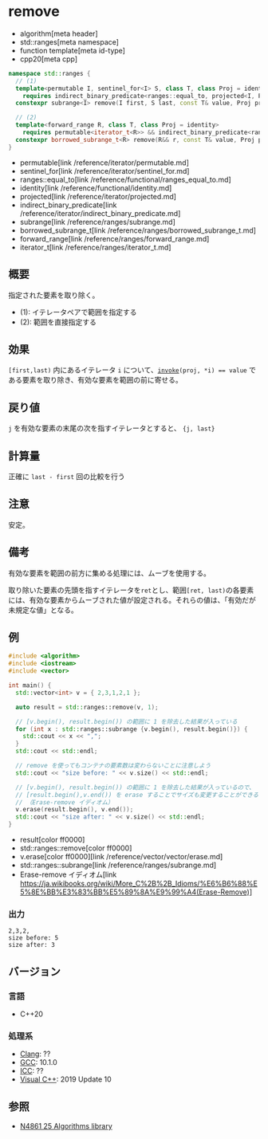 # remove
* algorithm[meta header]
* std::ranges[meta namespace]
* function template[meta id-type]
* cpp20[meta cpp]

```cpp
namespace std::ranges {
  // (1)
  template<permutable I, sentinel_for<I> S, class T, class Proj = identity>
    requires indirect_binary_predicate<ranges::equal_to, projected<I, Proj>, const T*>
  constexpr subrange<I> remove(I first, S last, const T& value, Proj proj = {});

  // (2)
  template<forward_range R, class T, class Proj = identity>
    requires permutable<iterator_t<R>> && indirect_binary_predicate<ranges::equal_to, projected<iterator_t<R>, Proj>, const T*>
  constexpr borrowed_subrange_t<R> remove(R&& r, const T& value, Proj proj = {});
}
```
* permutable[link /reference/iterator/permutable.md]
* sentinel_for[link /reference/iterator/sentinel_for.md]
* ranges::equal_to[link /reference/functional/ranges_equal_to.md]
* identity[link /reference/functional/identity.md]
* projected[link /reference/iterator/projected.md]
* indirect_binary_predicate[link /reference/iterator/indirect_binary_predicate.md]
* subrange[link /reference/ranges/subrange.md]
* borrowed_subrange_t[link /reference/ranges/borrowed_subrange_t.md]
* forward_range[link /reference/ranges/forward_range.md]
* iterator_t[link /reference/ranges/iterator_t.md]

## 概要
指定された要素を取り除く。

* (1): イテレータペアで範囲を指定する
* (2): 範囲を直接指定する


## 効果
`[first,last)` 内にあるイテレータ `i` について、[`invoke`](/reference/functional/invoke.md)`(proj, *i) == value` である要素を取り除き、有効な要素を範囲の前に寄せる。


## 戻り値
`j` を有効な要素の末尾の次を指すイテレータとすると、 `{j, last}`


## 計算量
正確に `last - first` 回の比較を行う


## 注意
安定。


## 備考
有効な要素を範囲の前方に集める処理には、ムーブを使用する。

取り除いた要素の先頭を指すイテレータを`ret`とし、範囲`[ret, last)`の各要素には、有効な要素からムーブされた値が設定される。それらの値は、「有効だが未規定な値」となる。


## 例
```cpp example
#include <algorithm>
#include <iostream>
#include <vector>

int main() {
  std::vector<int> v = { 2,3,1,2,1 };

  auto result = std::ranges::remove(v, 1);

  // [v.begin(), result.begin()) の範囲に 1 を除去した結果が入っている
  for (int x : std::ranges::subrange {v.begin(), result.begin()}) {
    std::cout << x << ",";
  }
  std::cout << std::endl;

  // remove を使ってもコンテナの要素数は変わらないことに注意しよう
  std::cout << "size before: " << v.size() << std::endl;

  // [v.begin(), result.begin()) の範囲に 1 を除去した結果が入っているので、
  // [result.begin(),v.end()) を erase することでサイズも変更することができる
  // （Erase-remove イディオム）
  v.erase(result.begin(), v.end());
  std::cout << "size after: " << v.size() << std::endl;
}
```
* result[color ff0000]
* std::ranges::remove[color ff0000]
* v.erase[color ff0000][link /reference/vector/vector/erase.md]
* std::ranges::subrange[link /reference/ranges/subrange.md]
* Erase-remove イディオム[link https://ja.wikibooks.org/wiki/More_C%2B%2B_Idioms/%E6%B6%88%E5%8E%BB%E3%83%BB%E5%89%8A%E9%99%A4(Erase-Remove)]

### 出力
```
2,3,2,
size before: 5
size after: 3
```

## バージョン
### 言語
- C++20

### 処理系
- [Clang](/implementation.md#clang): ??
- [GCC](/implementation.md#gcc): 10.1.0
- [ICC](/implementation.md#icc): ??
- [Visual C++](/implementation.md#visual_cpp): 2019 Update 10

## 参照
- [N4861 25 Algorithms library](https://timsong-cpp.github.io/cppwp/n4861/algorithms)
